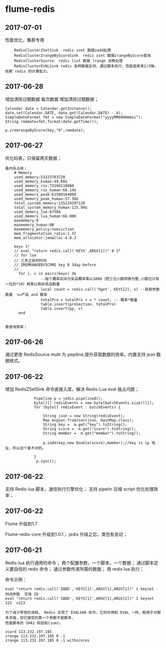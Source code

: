 flume-redis
===========

2017-07-01
----------

性能优化，集群专用

        RedisClusterZSetSink  redis zset 数据zadd处理
        RedisClusterZrangeByScoreSink  redis zset 数据zrangeByScore查询
        RedisClusterSource  redis list 数据 lrange 消费处理
        RedisClusterEVALSink redis 各种数据支持，通过脚本执行，性能是原来2/3强，依赖 redis 的计算能力。
        

2017-06-28
----------

增加清除过期数据 每次数据 增加清除过期数据；

    Calendar date = Calendar.getInstance();
    date.set(Calendar.DATE, date.get(Calendar.DATE) - 4);
    SimpleDateFormat fmt = new SimpleDateFormat("yyyyMMddHHmmss");
    String remdate=fmt.format(date.getTime());
    
    p.zremrangeByScore(key,"0",remdate);


2017-06-27
----------

优化码表，只保留两天数据；

    看内存占用；
        # Memory
        used_memory:53323763720
        used_memory_human:49.66G
        used_memory_rss:73160110080
        used_memory_rss_human:68.14G
        used_memory_peak:61589164888
        used_memory_peak_human:57.36G
        total_system_memory:135224197120
        total_system_memory_human:125.94G
        used_memory_lua:67584
        used_memory_lua_human:66.00K
        maxmemory:0
        maxmemory_human:0B
        maxmemory_policy:noeviction
        mem_fragmentation_ratio:1.37
        mem_allocator:jemalloc-4.0.3
        
        keys 1*
        // eval "return redis.call('KEYS',ARGV[1])" 0 1*
        // for lua
        // 三天之前的时间
        // ZREMRANGEBYSCORE key 0 3day-before
        //
          for i, v in pairs(keys) do
                    --每个概率区间为奖品概率乘以1000（把三位小数转换为整,小数位只有一位的*10）再乘以剩余奖品数量
                    local count = redis.call('hget', KEYS[2], v) --获取参数数量  v=产品 and 概率
                    totalPro = totalPro + v * count; -- 概率*数量
                    table.insert(proSection, totalPro)
                    table.insert(pp, v)
          end

        
    看查询效率；

2017-06-26
----------

通过更改 RedisSource multi 为 pepiline,提升获取数据的效率。内置支持 json 数据格式。

2017-06-22
----------

增加 RedisZSetSink 命令直接入库，解决 Redis-Lua eval 独占问题；
    
    
                 Pipeline p = jedis.pipelined();
                 byte[][] redisEvents = new byte[batchEvents.size()][];
                 for (byte[] redisEvent : batchEvents) {
 
                     String json = new String(redisEvent);
                     Map m=gson.fromJson(json, HashMap.class);
                     String key =  m.get("key").toString();
                     String score =  m.get("score").toString();
                     String member =  m.get("member").toString();
 
                     p.zadd(key,new Double(score),member);//key is ip 地址，所以这个是不对的。
 
                 }
                  p.sync();

        
                    


2017-06-22
----------

支持 Redis-lua 脚本，通信执行引擎优化；
支持 pipelin 压缩 script 优化处理效率；


2017-06-22
----------

Flume 升级到1.7

Flume-redis-core 升级到1.0.1；
    jedis 升级之后，类包有变动；
    

2017-06-21
----------

Redis-lua 执行通用的命令；
    两个配置参数，一个脚本，一个数据；
    通过脚本定义要自信的 redis 命令；
    通过参数传递所需的数据；
    用 redis lua 执行；    

命令示例：

    eval "return redis.call('ZADD','KEYS[1]',ARGV[1],ARGV[2])" 1 keyset   时间参数  实体 ID
    eval "return redis.call('ZADD','KEYS[1]',ARGV[1],ARGV[2])" 1 keyset   123  u123
    
    为了减少带宽的消耗， Redis 实现了 EVALSHA 命令，它的作用和 EVAL 一样，都用于对脚本求值，但它接受的第一个参数不是脚本，
    而是脚本的 SHA1 校验和(sum)。
    
    zcard 113.232.197.185
    zrange 113.232.197.185 0 -1
    zrange 113.232.197.185 0 -1 withscores
 